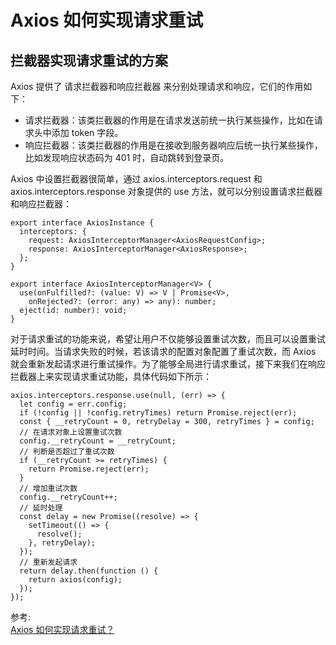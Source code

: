 # Axios 如何实现请求重试
## 拦截器实现请求重试的方案
Axios 提供了 请求拦截器和响应拦截器 来分别处理请求和响应，它们的作用如下：
- 请求拦截器：该类拦截器的作用是在请求发送前统一执行某些操作，比如在请求头中添加 token 字段。
- 响应拦截器：该类拦截器的作用是在接收到服务器响应后统一执行某些操作，比如发现响应状态码为 401 时，自动跳转到登录页。

 Axios 中设置拦截器很简单，通过 axios.interceptors.request 和 axios.interceptors.response 对象提供的 use 方法，就可以分别设置请求拦截器和响应拦截器：  
 ``` 
 export interface AxiosInstance {
   interceptors: {
     request: AxiosInterceptorManager<AxiosRequestConfig>;
     response: AxiosInterceptorManager<AxiosResponse>;
   };
 }
 
 export interface AxiosInterceptorManager<V> {
   use(onFulfilled?: (value: V) => V | Promise<V>, 
     onRejected?: (error: any) => any): number;
   eject(id: number): void;
 }
 ```
对于请求重试的功能来说，希望让用户不仅能够设置重试次数，而且可以设置重试延时时间。当请求失败的时候，若该请求的配置对象配置了重试次数，而 Axios 就会重新发起请求进行重试操作。为了能够全局进行请求重试，接下来我们在响应拦截器上来实现请求重试功能，具体代码如下所示：
``` 
axios.interceptors.response.use(null, (err) => {
  let config = err.config;
  if (!config || !config.retryTimes) return Promise.reject(err);
  const { __retryCount = 0, retryDelay = 300, retryTimes } = config;
  // 在请求对象上设置重试次数
  config.__retryCount = __retryCount;
  // 判断是否超过了重试次数
  if (__retryCount >= retryTimes) {
    return Promise.reject(err);
  }
  // 增加重试次数
  config.__retryCount++;
  // 延时处理
  const delay = new Promise((resolve) => {
    setTimeout(() => {
      resolve();
    }, retryDelay);
  });
  // 重新发起请求
  return delay.then(function () {
    return axios(config);
  });
});
```


参考:  
[Axios 如何实现请求重试？](https://juejin.cn/post/6973812686584807432?utm_source=gold_browser_extension)
